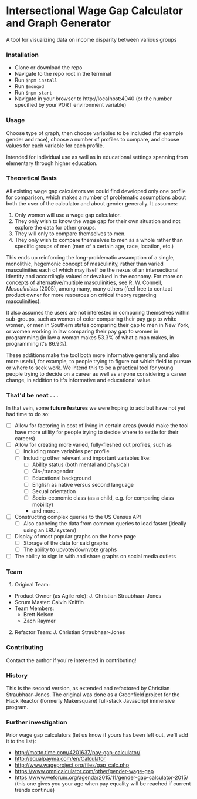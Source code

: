 # Intersectional Wage Gap Calculator and Graph Generator

A tool for visualizing data on income disparity between various groups

### Installation

- Clone or download the repo
- Navigate to the repo root in the terminal
- Run `$npm install`
- Run `$mongod`
- Run `$npm start`
- Navigate in your browser to http://localhost:4040 (or the number specified by your PORT environment variable)

### Usage

Choose type of graph, then choose variables to be included (for example gender and race), choose a number of profiles to compare, and choose values for each variable for each profile.

Intended for individual use as well as in educational settings spanning from elementary through higher education.

### Theoretical Basis

All existing wage gap calculators we could find developed only one profile for comparison, which makes a number of problematic assumptions about both the user of the calculator and about gender generally. It assumes:

1. Only women will use a wage gap calculator.
2. They only wish to know the wage gap for their own situation and not explore the data for other groups.
3. They will only to compare themselves to men.
4. They only wish to compare themselves to men as a whole rather than specific groups of men (men of a certain age, race, location, etc.)

This ends up reinforcing the long-problematic assumption of a single, monolithic, hegemonic concept of masculinity, rather than varied masculinities each of which may itself be the nexus of an intersectional identity and accordingly valued or devalued in the economy. For more on concepts of alternative/multiple masculinities, see R. W. Connell, _Masculinities_ (2005), among many, many others (feel free to contact product owner for more resources on critical theory regarding masculinities).

It also assumes the users are not interested in comparing themselves within sub-groups, such as women of color comparing their pay gap to white women, or men in Southern states comparing their gap to men in New York, or women working in law comparing their pay gap to women in programming (in law a woman makes 53.3% of what a man makes, in programming it's 86.9%).

These additions make the tool both more informative generally and also more useful, for example, to people trying to figure out which field to pursue or where to seek work. We intend this to be a practical tool for young people trying to decide on a career as well as anyone considering a career change, in addition to it's informative and educational value.

### That'd be neat . . .

In that vein, some **future features** we were hoping to add but have not yet had time to do so:
- [ ] Allow for factoring in cost of living in certain areas (would make the tool have more utility for people trying to decide where to settle for their careers)
- [ ] Allow for creating more varied, fully-fleshed out profiles, such as
  - [ ] Including more variables per profile
  - [ ] Including other relevant and important variables like:
    - [ ] Ability status (both mental and physical)
    - [ ] Cis-/transgender
    - [ ] Educational background
    - [ ] English as native versus second language
    - [ ] Sexual orientation
    - [ ] Socio-economic class (as a child, e.g. for comparing class mobility)
    - and more...
- [ ] Constructing complex queries to the US Census API
  - [ ] Also cacheing the data from common queries to load faster (ideally using an LRU system)
- [ ] Display of most popular graphs on the home page
  - [ ] Storage of the data for said graphs
  - [ ] The ability to upvote/downvote graphs
- [ ] The ability to sign in with and share graphs on social media outlets

### Team

  1. Original Team:
  - Product Owner (as Agile role): J. Christian Straubhaar-Jones
  - Scrum Master: Calvin Kniffin
  - Team Members:
    - Brett Nelson
    - Zach Raymer

  2. Refactor Team: J. Christian Straubhaar-Jones

### Contributing

Contact the author if you're interested in contributing!

### History

This is the second version, as extended and refactored by Christian Straubhaar-Jones. The original was done as a Greenfield project for the Hack Reactor (formerly Makersquare) full-stack Javascript immersive program.

### Further investigation

Prior wage gap calculators (let us know if yours has been left out, we'll add it to the list):
- http://motto.time.com/4201637/pay-gap-calculator/
- http://equalpayma.com/en/Calculator
- http://www.wageproject.org/files/gap_calc.php
- https://www.omnicalculator.com/other/gender-wage-gap
- https://www.weforum.org/agenda/2015/11/gender-gap-calculator-2015/ (this one gives you your age when pay equality will be reached if current trends continue)

